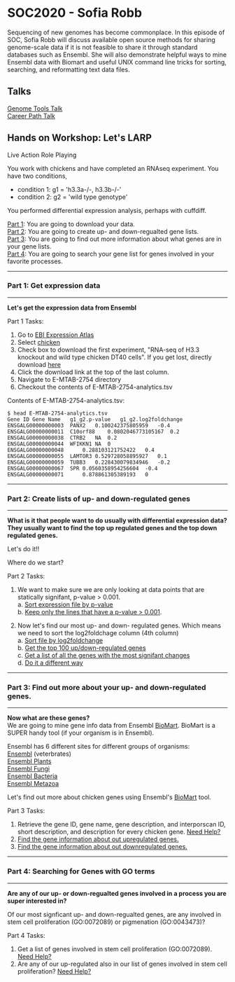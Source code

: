 # SOC2020 - Sofia Robb

Sequencing of new genomes has become commonplace. In this episode of SOC, Sofia Robb will discuss available open source methods for sharing genome-scale data if it is not feasible to share it through standard databases such as Ensembl. She will also demonstrate helpful ways to mine Ensembl data with Biomart and useful UNIX command line tricks for sorting, searching, and reformatting text data files.

## Talks

[Genome Tools Talk](talk/SofiaRobb_0804202.WY.pdf)  
[Career Path Talk](talk/WY_careerTalk.pdf) 

## Hands on  Workshop: Let's LARP

Live Action Role Playing

You work with chickens and have completed an RNAseq experiment. You have two conditions, 
  - condition 1:  g1 = 'h3.3a-/-, h3.3b-/-' 
  - condition 2:  g2 = 'wild type genotype' 

You performed differential expression analysis, perhaps with cuffdiff. 

[Part 1](#part-1-get-expression-data): You are going to download your data.  
[Part 2](#part-2-create-lists-of-up--and-down-regulated-genes): You are going to create up- and down-regualted gene lists.  
[Part 3](#part-3-find-out-more-about-your-up--and-down-regulated-genes): You are going to find out more information about what genes are in your gene lists.  
[Part 4](#part-4-searching-for-genes-with-go-terms): You are going to search your gene list for genes involved in your favorite processes.

***
### Part 1: Get expression data 
***

__Let's get the expression data from Ensembl__  

Part 1 Tasks:  
1. Go to [EBI Expression Atlas](https://www.ebi.ac.uk/gxa/home)
2. Select [chicken](https://www.ebi.ac.uk/gxa/experiments?experimentType=differential&species=gallus+gallus)
3. Check box to download the first experiment, "RNA-seq of H3.3 knockout and wild type chicken DT40 cells". If you get lost, directly download [here](https://www.ebi.ac.uk/gxa/experiments-content/E-MTAB-2754/resources/DifferentialSecondaryDataFiles.RnaSeq/analytics)
4. Click the download link at the top of the last column.
5. Navigate to E-MTAB-2754 directory
6. Checkout the contents of E-MTAB-2754-analytics.tsv 

Contents of E-MTAB-2754-analytics.tsv:
```
$ head E-MTAB-2754-analytics.tsv
Gene ID	Gene Name	g1_g2.p-value	g1_g2.log2foldchange
ENSGALG00000000003	PANX2	0.100242375805959	-0.4
ENSGALG00000000011	C10orf88	0.0802046773105167	0.2
ENSGALG00000000038	CTRB2	NA	0.2
ENSGALG00000000044	WFIKKN1	NA	0
ENSGALG00000000048		0.288103121752422	0.4
ENSGALG00000000055	LAMTOR3	0.529728058895927	0.1
ENSGALG00000000059	TUBB3	0.228430079834946	-0.2
ENSGALG00000000067	SPR	0.0560358954256604	-0.4
ENSGALG00000000071		0.878861305389193	0
```

***
### Part 2: Create lists of up- and down-regulated genes
***

__What is it that people want to do usually with differential expression data?__  
__They usually want to find the top up regulated genes and the top down regulated genes.__  

Let's do it!!

Where do we start?

Part 2 Tasks:  
1. We want to make sure we are only looking at data points that are statically signifant, p-value > 0.001.  
  a. [Sort expression file by p-value](sort_by_pvalue/README.md)  
  b. [Keep only the lines that have a p-value > 0.001](significant_only/README.md).  

2. Now let's find our most up- and down- regulated genes. Which means we need to sort the log2foldchage column (4th column)  
 a. [Sort file by log2foldchange](sort_log2fold/README.md)  
 b. [Get the top 100 up/down-regulated genes](sort_log2fold/README.md#get-the-extremes)   
 c. [Get a list of all the genes with the most signifant changes](sort_log2fold/README.md#most-signficant-changes)   
 d. [Do it a different way](sort_log2fold/README.md#other-way-to-do-the-same)   

***
### Part 3: Find out more about your up- and down-regulated genes.
***

__Now what are these genes?__  
We are going to mine gene info data from Ensembl [BioMart](http://www.ensembl.org/biomart/martview). BioMart is a SUPER handy tool (if your organism is in Ensembl).  

Ensembl has 6 different sites for different groups of organisms:  
[Ensembl](http://www.ensembl.org/) (veterbrates)  
[Ensembl Plants](http://plants.ensembl.org/)  
[Ensembl Fungi](http://fungi.ensembl.org/)  
[Ensembl Bacteria](http://bacteria.ensembl.org/)  
[Ensembl Metazoa](http://metazoa.ensembl.org/)  


Let's find out more about chicken genes using Ensembl's [BioMart](http://www.ensembl.org/biomart/martview) tool.

Part 3 Tasks:  
1. Retrieve the gene ID, gene name, gene description, and interporscan ID, short description, and description for every chicken gene. [Need Help?](biomart_get_gene_info/README.md)
2. [Find the gene information about out upregulated genes.](gene_info_upregulated/README.md)
3. [Find the gene information about out downregulated genes.](gene_info_upregulated/README.md)

***
### Part 4: Searching for Genes with GO terms
***

__Are any of our up- or down-regualted genes involved in a process you are super interested in?__  

Of our most signficant up- and down-regualted genes, are any involved in stem cell proliferation (GO:0072089) or pigmenation (GO:0043473)?

Part 4 Tasks:  
1. Get a list of genes involved in stem cell proliferation (GO:0072089). [Need Help?](biomart_get_gene_and_go_info/README.md)
2. Are any of our up-regulated also in our list of genes involved in stem cell proliferation?  [Need Help?](biomart_get_gene_and_go_info/README.sh#upregulated_and_stem_cell_proliferation)

